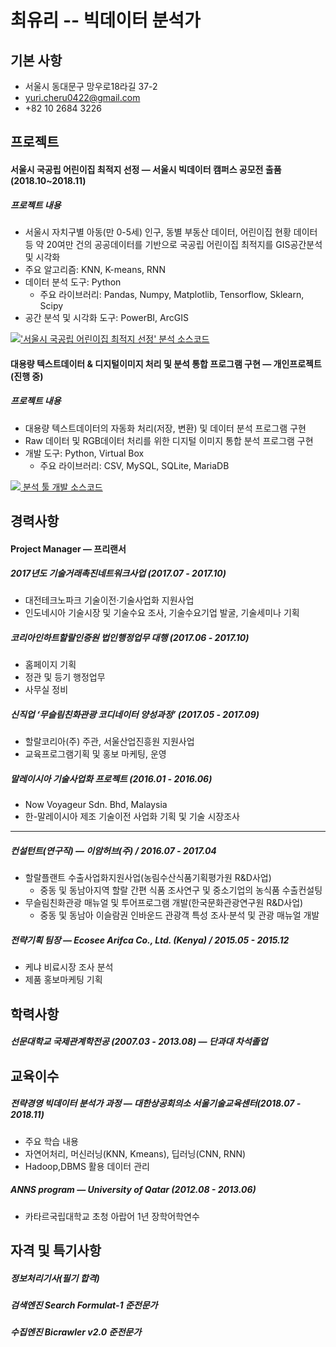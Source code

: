 

# 최유리 -- 빅데이터 분석가

## 기본 사항
* 서울시 동대문구 망우로18라길 37-2
* yuri.cheru0422@gmail.com
* +82 10 2684 3226


## 프로젝트
#### 서울시 국공립 어린이집 최적지 선정  &mdash; 서울시 빅데이터 캠퍼스 공모전 출품(2018.10~2018.11)
##### 프로젝트 내용
* 서울시 자치구별 아동(만 0-5세) 인구, 동별 부동산 데이터, 어린이집 현황 데이터 등 약 20여만 건의 공공데이터를 기반으로 국공립 어린이집 최적지를 GIS공간분석 및 시각화
* 주요 알고리즘: KNN, K-means, RNN
* 데이터 분석 도구: Python
  - 주요 라이브러리: Pandas, Numpy, Matplotlib, Tensorflow, Sklearn, Scipy
* 공간 분석 및 시각화 도구: PowerBI, ArcGIS

![](https://www.joyofdata.de/blog/wp-content/uploads/2015/05/github.png)['서울시 국공립 어린이집 최적지 선정' 분석 소스코드](https://github.com/cutz-j/BigData-project)


#### 대용량 텍스트데이터 & 디지털이미지 처리 및 분석 통합 프로그램 구현 &mdash; 개인프로젝트(진행 중)
##### 프로젝트 내용
* 대용량 텍스트데이터의 자동화 처리(저장, 변환) 및 데이터 분석 프로그램 구현
* Raw 데이터 및 RGB데이터 처리를 위한 디지털 이미지 통합 분석 프로그램 구현
* 개발 도구: Python, Virtual Box
  - 주요 라이브러리: CSV, MySQL, SQLite, MariaDB

![](https://www.joyofdata.de/blog/wp-content/uploads/2015/05/github.png)[ 분석 툴 개발 소스코드](http://)

## 경력사항

#### Project Manager &mdash; 프리랜서
##### 2017년도 기술거래촉진네트워크사업 (2017.07 - 2017.10)
* 대전테크노파크 기술이전·기술사업화 지원사업
* 인도네시아 기술시장 및 기술수요 조사, 기술수요기업 발굴, 기술세미나 기획

##### 코리아인하트할랄인증원 법인행정업무 대행 (2017.06 - 2017.10)
- 홈페이지 기획
- 정관 및 등기 행정업무
- 사무실 정비

##### 신직업 ‘무슬림친화관광 코디네이터 양성과정’ (2017.05 - 2017.09)
- 할랄코리아(주) 주관, 서울산업진흥원 지원사업
- 교육프로그램기획 및 홍보 마케팅, 운영

##### 말레이시아 기술사업화 프로젝트 (2016.01 - 2016.06)
- Now Voyageur Sdn. Bhd, Malaysia
- 한-말레이시아 제조 기술이전 사업화 기획 및 기술 시장조사

- - -
##### 컨설턴트(연구직)  &mdash; 이암허브(주)  / 2016.07 - 2017.04
* 할랄플랜트 수출사업화지원사업(농림수산식품기획평가원 R&D사업) 
  - 중동 및 동남아지역 할랄 간편 식품 조사연구 및 중소기업의 농식품 수출컨설팅
* 무슬림친화관광 매뉴얼 및 투어프로그램 개발(한국문화관광연구원 R&D사업)
  - 중동 및 동남아 이슬람권 인바운드 관광객 특성 조사·분석 및 관광 매뉴얼 개발
 
##### 전략기획 팀장 &mdash; Ecosee Arifca Co., Ltd. (Kenya) / 2015.05 - 2015.12
* 케냐 비료시장 조사 분석
* 제품 홍보마케팅 기획


## 학력사항
##### 선문대학교 국제관계학전공 (2007.03 - 2013.08) &mdash; 단과대 차석졸업

## 교육이수
##### 전략경영 빅데이터 분석가 과정 &mdash; 대한상공회의소 서울기술교육센터(2018.07 - 2018.11)
* 주요 학습 내용
 * 자연어처리, 머신러닝(KNN, Kmeans), 딥러닝(CNN, RNN)
 * Hadoop,DBMS 활용 데이터 관리

##### ANNS program &mdash; University of Qatar (2012.08 - 2013.06)
* 카타르국립대학교 초청 아랍어 1년 장학어학연수

## 자격 및 특기사항
##### 정보처리기사(필기 합격)
##### 검색엔진 Search Formulat-1 준전문가
##### 수집엔진 Bicrawler v2.0 준전문가


